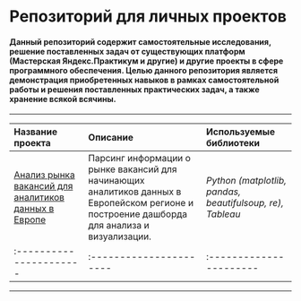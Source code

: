 # Репозиторий для личных проектов
#### Данный репозиторий содержит самостоятельные исследования, решение поставленных задач от существующих платформ (Мастерская Яндекс.Практикум и другие) и другие проекты в сфере программного обеспечения. Целью данного репозитория является демонстрация приобретенных навыков в рамках самостоятельной работы и решения поставленных практических задач, а также хранение всякой всячины.
___

| Название проекта | Описание | Используемые библиотеки |
| :---------------------- | :---------------------- | :---------------------- |
| [Анализ рынка вакансий для аналитиков данных в Европе](linkedin_parsing_analyst_jobs) | Парсинг информации о рынке вакансий для начинающих аналитиков данных в Европейском регионе и построение дашборда для анализа и визуализации. | *Python (matplotlib, pandas, beautifulsoup, re), Tableau*| 
| :---------------------- | :---------------------- | :---------------------- |

___

